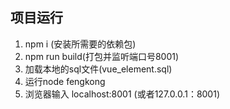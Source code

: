 ## 项目运行
1. npm i (安装所需要的依赖包)
2. npm run build(打包并监听端口号8001)
3. 加载本地的sql文件(vue_element.sql)
4. 运行node fengkong
5. 浏览器输入 localhost:8001 (或者127.0.0.1：8001)